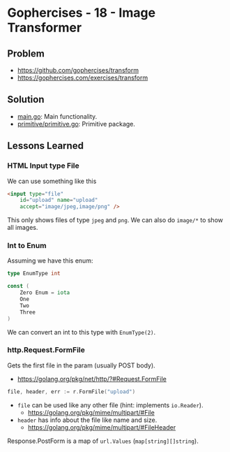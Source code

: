 # Gophercises - 18 - Image Transformer

## Problem

* https://github.com/gophercises/transform
* https://gophercises.com/exercises/transform


## Solution

* [main.go](main.go): Main functionality.
* [primitive/primitive.go](primitive/primitive.go): Primitive package.

## Lessons Learned

### HTML Input type File
We can use something like this

``` html
<input type="file"
    id="upload" name="upload"
    accept="image/jpeg,image/png" />
```

This only shows files of type `jpeg` and `png`. We can also do `image/*` to show all images.

### Int to Enum
Assuming we have this enum:

``` go
type EnumType int

const (
	Zero Enum = iota
	One
	Two
	Three
)
```

We can convert an int to this type with `EnumType(2)`.

### http.Request.FormFile
Gets the first file in the param (usually POST body).

* https://golang.org/pkg/net/http/?#Request.FormFile

``` go
file, header, err := r.FormFile("upload")
```

* `file` can be used like any other file (hint: implements `io.Reader`).
    * https://golang.org/pkg/mime/multipart/#File
* `header` has info about the file like name and size.
    * https://golang.org/pkg/mime/multipart/#FileHeader

Response.PostForm is a map of `url.Values` (`map[string][]string`).